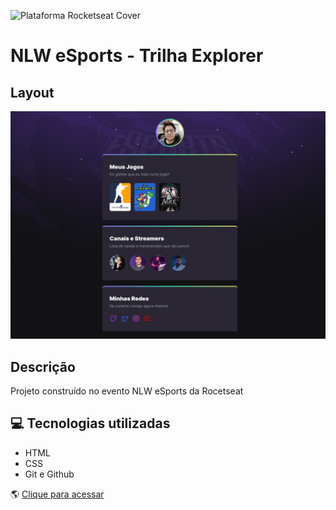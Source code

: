 ![Plataforma Rocketseat Cover](https://user-images.githubusercontent.com/20442819/190293132-400e7e15-8716-4ab5-a8a5-3000e9791b33.png)

# NLW eSports - Trilha Explorer

## Layout

![preview](./.github/preview.png)

## Descrição

Projeto construído no evento NLW eSports da Rocetseat

## 💻 Tecnologias utilizadas

- HTML
- CSS
- Git e Github

🌎 [Clique para acessar](https://karen-cardoso.github.io/nlw_esports/)
